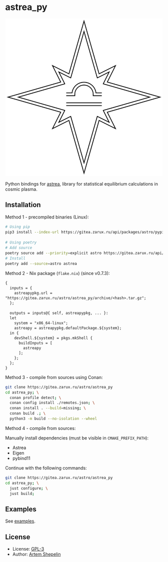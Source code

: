 # astrea_py

![logo](assets/logo.svg)

Python bindings for [astrea](https://gitea.zarux.ru/astro/astrea), library for
statistical equilibrium calculations in cosmic plasma.

## Installation

Method 1 - precompiled binaries (Linux):

```sh
# Using pip
pip3 install --index-url https://gitea.zarux.ru/api/packages/astro/pypi/simple astrea

# Using poetry
# Add source
poetry source add --priority=explicit astro https://gitea.zarux.ru/api/packages/astro/pypi/simple
# Install
poetry add --source=astro astrea
```

Method 2 - Nix package (`flake.nix`) (since v0.7.3):

```
{
  inputs = {
    astreapypkg.url = "https://gitea.zarux.ru/astro/astrea_py/archive/<hash>.tar.gz";
  };

  outputs = inputs@{ self, astreapypkg, ... }:
  let
    system = "x86_64-linux";
    astreapy = astreapypkg.defaultPackage.${system};
  in {
    devShell.${system} = pkgs.mkShell {
      buildInputs = [
        astreapy
      ];
    };
  };
}
```

Method 3 - compile from sources using Conan:

```sh
git clone https://gitea.zarux.ru/astro/astrea_py
cd astrea_py; \
  conan profile detect; \
  conan config install ./remotes.json; \
  conan install . --build=missing; \
  conan build .; \
  python3 -m build --no-isolation --wheel
```

Method 4 - compile from sources:

Manually install dependencies (must be visible in `CMAKE_PREFIX_PATH`):

- Astrea
- Eigen
- pybind11

Continue with the following commands:

```sh
git clone https://gitea.zarux.ru/astro/astrea_py
cd astrea_py; \
  just configure; \
  just build;
```

## Examples

See [examples](./tests/examples).

## License

- License: [GPL-3](./LICENSE)
- Author: [Artem Shepelin](mailto:4.shepelin@gmail.com)